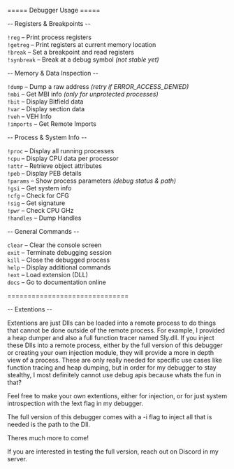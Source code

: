 ===== Debugger Usage =====

-- Registers & Breakpoints --

`!reg` – Print process registers  
`!getreg` – Print registers at current memory location  
`!break` – Set a breakpoint and read registers  
`!synbreak` – Break at a debug symbol *(not stable yet)*  

-- Memory & Data Inspection --

`!dump` – Dump a raw address *(retry if ERROR_ACCESS_DENIED)*  
`!mbi` – Get MBI info *(only for unprotected processes)*  
`!bit` – Display Bitfield data  
`!var` – Display section data  
`!veh` – VEH Info  
`!imports` – Get Remote Imports  

-- Process & System Info --

`!proc` – Display all running processes  
`!cpu` – Display CPU data per processor  
`!attr` – Retrieve object attributes  
`!peb` – Display PEB details  
`!params` – Show process parameters *(debug status & path)*  
`!gsi` – Get system info  
`!cfg` – Check for CFG  
`!sig` – Get signature  
`!pwr` – Check CPU GHz  
`!handles` – Dump Handles  

-- General Commands --

`clear` – Clear the console screen  
`exit` – Terminate debugging session  
`kill` – Close the debugged process  
`help` – Display additional commands  
`!ext` – Load extension (DLL)  
`docs` – Go to documentation online  

==============================

-- Extentions --

Extentions are just Dlls can be loaded into a remote process to do things that cannot be done outside of the remote process.
For example, I provided a heap dumper and also a full function tracer named Sly.dll. If you inject these Dlls into a remote process, either by the full version of this debugger or creating your own injection module, they will provide a more in depth view of a process. These are only really needed for specific use cases like function tracing and heap dumping, but in order for my debugger to stay stealthy, I most definitely cannot use debug apis because whats the fun in that? 

Feel free to make your own extentions, either for injection, or for just system introspection with the !ext flag in my debugger.

The full version of this debugger comes with a -i flag to inject all that is needed is the path to the Dll.

Theres much more to come!

If you are interested in testing the full version, reach out on Discord in my server.


                                   

                                
